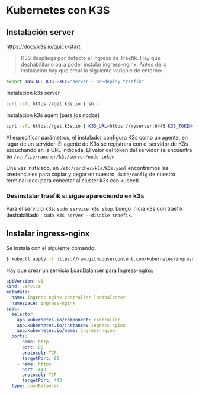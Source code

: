 # Kubernetes con K3S

## Instalación server

https://docs.k3s.io/quick-start

>K3S despliega por defecto el ingress de Traefik. Hay que deshabilitarlo para poder instalar ingress-nginx. Antes de la instalación hay que crear la siguiente variable de entorno:

```bash
export INSTALL_K3S_EXEC="server - no-deploy traefik"
```
Instalación k3s server
```bash
curl -sfL https://get.k3s.io | sh -
```

Instalación k3s agent (para los nodos)
```bash
curl -sfL https://get.k3s.io | K3S_URL=https://myserver:6443 K3S_TOKEN=mynodetoken sh -
```
Al especificar parámetros, el instalador configura K3s como un agente, en lugar de un servidor. El agente de K3s se registrará con el servidor de K3s escuchando en la URL indicada. El valor del token del servidor se encuentra en `/var/lib/rancher/k3s/server/node-token`

Una vez instalado, en `/etc/rancher/k3s/k3s.yaml` encontramos las credenciales para copiar y pegar en nuestro `.kube/config` de nuestro terminal local para conectar al cluster k3s con kubectl.

### Desinstalar traefik si sigue apareciendo en k3s
Para el servicio k3s: `sudo service k3s stop`. Luego inicia k3s con traefik deshabilitado : `sudo k3s server --disable traefik`.

## Instalar ingress-nginx
Se instala con el siguiente comando:
```bash
$ kubectl apply -f https://raw.githubusercontent.com/kubernetes/ingress-nginx/controller-v1.11.2/deploy/static/provider/baremetal/deploy.yaml

```

Hay que crear un servicio LoadBalancer para Ingress-nginx:
```yaml
apiVersion: v1
kind: Service
metadata:
  name: ingress-nginx-controller-loadbalancer
  namespace: ingress-nginx
spec:
  selector:
    app.kubernetes.io/component: controller
    app.kubernetes.io/instance: ingress-nginx
    app.kubernetes.io/name: ingress-nginx
  ports:
    - name: http
      port: 80
      protocol: TCP
      targetPort: 80
    - name: https
      port: 443
      protocol: TCP
      targetPort: 443
  type: LoadBalancer
```
